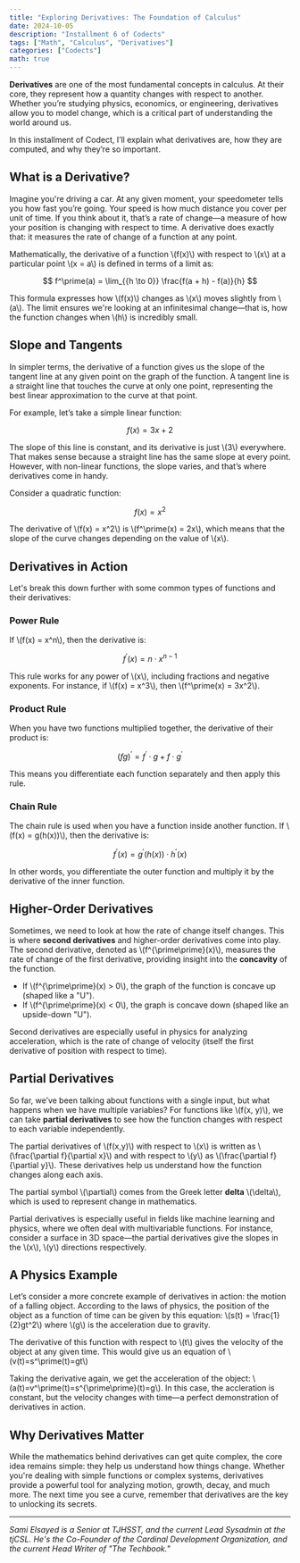 ```yaml
---
title: "Exploring Derivatives: The Foundation of Calculus"
date: 2024-10-05
description: "Installment 6 of Codects"
tags: ["Math", "Calculus", "Derivatives"]
categories: ["Codects"]
math: true
---
```


<link rel="stylesheet" href="https://cdn.jsdelivr.net/npm/katex@0.13.13/dist/katex.min.css" integrity="sha384-RZU/ijkSsFbcmivfdRBQDtwuwVqK7GMOw6IMvKyeWL2K5UAlyp6WonmB8m7Jd0Hn" crossorigin="anonymous">
<script defer src="https://cdn.jsdelivr.net/npm/katex@0.13.13/dist/katex.min.js" integrity="sha384-pK1WpvzWVBQiP0/GjnvRxV4mOb0oxFuyRxJlk6vVw146n3egcN5C925NCP7a7BY8" crossorigin="anonymous"></script>
<script defer src="https://cdn.jsdelivr.net/npm/katex@0.13.13/dist/contrib/auto-render.min.js" integrity="sha384-vZTG03m+2yp6N6BNi5iM4rW4oIwk5DfcNdFfxkk9ZWpDriOkXX8voJBFrAO7MpVl" crossorigin="anonymous"
    onload="renderMathInElement(document.body);"></script>

**Derivatives** are one of the most fundamental concepts in calculus. At their core, they represent how a quantity changes with respect to another. Whether you’re studying physics, economics, or engineering, derivatives allow you to model change, which is a critical part of understanding the world around us.

In this installment of Codect, I’ll explain what derivatives are, how they are computed, and why they’re so important.

## What is a Derivative?

Imagine you're driving a car. At any given moment, your speedometer tells you how fast you’re going. Your speed is how much distance you cover per unit of time. If you think about it, that’s a rate of change—a measure of how your position is changing with respect to time. A derivative does exactly that: it measures the rate of change of a function at any point.

<p>
Mathematically, the derivative of a function \(f(x)\) with respect to \(x\) at a particular point \(x = a\) is defined in terms of a limit as:

$$
f^\prime(a) = \lim_{{h \to 0}} \frac{f(a + h) - f(a)}{h}
$$

<p>
This formula expresses how \(f(x)\) changes as \(x\) moves slightly from \(a\). The limit ensures we're looking at an infinitesimal change—that is, how the function changes when \(h\) is incredibly small.

## Slope and Tangents

In simpler terms, the derivative of a function gives us the slope of the tangent line at any given point on the graph of the function. A tangent line is a straight line that touches the curve at only one point, representing the best linear approximation to the curve at that point.

For example, let’s take a simple linear function:

$$
f(x) = 3x + 2
$$

<p>
The slope of this line is constant, and its derivative is just \(3\) everywhere. That makes sense because a straight line has the same slope at every point. However, with non-linear functions, the slope varies, and that’s where derivatives come in handy.

Consider a quadratic function:

$$
f(x) = x^2
$$

<p>
The derivative of \(f(x) = x^2\) is \(f^\prime(x) = 2x\), which means that the slope of the curve changes depending on the value of \(x\).

## Derivatives in Action

Let's break this down further with some common types of functions and their derivatives:

### Power Rule

<p>
If \(f(x) = x^n\), then the derivative is:

$$
f^\prime(x) = n \cdot x^{n - 1}
$$

<p>
This rule works for any power of \(x\), including fractions and negative exponents. For instance, if \(f(x) = x^3\), then \(f^\prime(x) = 3x^2\).

### Product Rule

When you have two functions multiplied together, the derivative of their product is:

$$
(fg)^\prime = f^\prime \cdot g + f \cdot g^\prime
$$

This means you differentiate each function separately and then apply this rule.

### Chain Rule

<p>
The chain rule is used when you have a function inside another function. If \(f(x) = g(h(x))\), then the derivative is:

$$
f^\prime(x) = g^\prime(h(x)) \cdot h^\prime(x)
$$

In other words, you differentiate the outer function and multiply it by the derivative of the inner function.

## Higher-Order Derivatives

<p>
Sometimes, we need to look at how the rate of change itself changes. This is where <strong>second derivatives</strong> and higher-order derivatives come into play. The second derivative, denoted as \(f^{\prime\prime}(x)\), measures the rate of change of the first derivative, providing insight into the <strong>concavity</strong> of the function.

<p>
<ul><li>If \(f^{\prime\prime}(x) > 0\), the graph of the function is concave up (shaped like a "U").</li>
<li>If \(f^{\prime\prime}(x) < 0\), the graph is concave down (shaped like an upside-down "U").</li>
</ul>

Second derivatives are especially useful in physics for analyzing acceleration, which is the rate of change of velocity (itself the first derivative of position with respect to time).

## Partial Derivatives

<p>
So far, we’ve been talking about functions with a single input, but what happens when we have multiple variables? For functions like \(f(x, y)\), we can take <strong>partial derivatives</strong> to see how the function changes with respect to each variable independently.

<p>
The partial derivatives of \(f(x,y)\) with respect to \(x\) is written as \(\frac{\partial f}{\partial x}\) and with respect to \(y\) as \(\frac{\partial f}{\partial y}\). These derivatives help us understand how the function changes along each axis.

<p>
The partial symbol \(\partial\) comes from the Greek letter <strong>delta</strong> \(\delta\), which is used to represent change in mathematics.

<p>
Partial derivatives is especially useful in fields like machine learning and physics, where we often deal with multivariable functions. For instance, consider a surface in 3D space—the partial derivatives give the slopes in the \(x\), \(y\) directions respectively.

## A Physics Example

<p>
Let’s consider a more concrete example of derivatives in action: the motion of a falling object. According to the laws of physics, the position of the object as a function of time can be given by this equation: \(s(t) = \frac{1}{2}gt^2\) where \(g\) is the acceleration due to gravity.

<p>
The derivative of this function with respect to \(t\) gives the velocity of the object at any given time. This would give us an equation of \(v(t)=s^\prime(t)=gt\)

<p>
Taking the derivative again, we get the acceleration of the object: \(a(t)=v^\prime(t)=s^{\prime\prime}(t)=g\). In this case, the accleration is constant, but the velocity changes with time—a perfect demonstration of derivatives in action.

## Why Derivatives Matter

While the mathematics behind derivatives can get quite complex, the core idea remains simple: they help us understand how things change. Whether you're dealing with simple functions or complex systems, derivatives provide a powerful tool for analyzing motion, growth, decay, and much more. The next time you see a curve, remember that derivatives are the key to unlocking its secrets.

---

*Sami Elsayed is a Senior at TJHSST, and the current Lead Sysadmin at the tjCSL. He's the Co-Founder of the Cardinal Development Organization, and the current Head Writer of "The Techbook."*